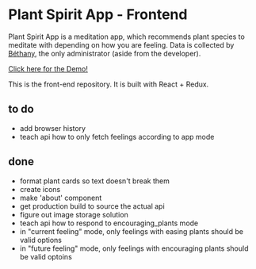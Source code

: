 # Plant Spirit App - Frontend

Plant Spirit App is a meditation app, which recommends plant species to meditate with depending on how you are feeling. Data is collected by [Béthany](http://www.oluminousbeing.com/), the only administrator (aside from the developer).

[Click here for the Demo!](http://comfortcat.xyz/plant-spirit-demo/)

This is the front-end repository. It is built with React + Redux.

## to do
* add browser history
* teach api how to only fetch feelings according to app mode

## done
* format plant cards so text doesn't break them
* create icons
* make 'about' component
* get production build to source the actual api
* figure out image storage solution
* teach api how to respond to encouraging_plants mode
* in "current feeling" mode, only feelings with easing plants should be valid options
* in "future feeling" mode, only feelings with encouraging plants should be valid optoins
